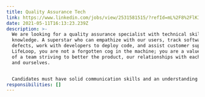 ```yaml
---
title: Quality Assurance Tech
link: https://www.linkedin.com/jobs/view/2531581515/?refId=mL%2F8%2FlKIQ6ajQwTk3cAsoQ%3D%3D
date: 2021-05-11T16:13:23.239Z
description: >-
  We are looking for a quality assurance specialist with technical skills and
  knowledge. A superstar who can empathize with our users, track software
  defects, work with developers to deploy code, and assist customer support. At
  LifeLoop, you are not a forgotten cog in the machine; you are a valued member
  of a team striving to better the product, our relationships with each other,
  and ourselves.


  Candidates must have solid communication skills and an understanding of software product teams. Experience in JavaScript/Node, Cypress, and Git is strongly recommended.
responsibilities: []
---
```

